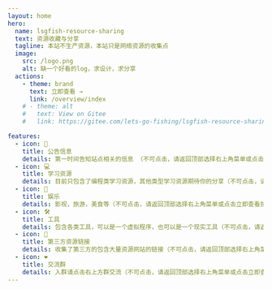 ```yaml
---
layout: home
hero:
  name: lsgfish-resource-sharing
  text: 资源收藏与分享
  tagline: 本站不生产资源，本站只是网络资源的收集点
  image:
    src: /logo.png
    alt: 缺一个好看的log，求设计，求分享
  actions:
    - theme: brand
      text: 立即查看 →
      link: /overview/index
    # - theme: alt
    #   text: View on Gitee
    #   link: https://gitee.com/lets-go-fishing/lsgfish-resource-sharing

features:
  - icon: 📃
    title: 公告信息
    details: 第一时间告知站点相关的信息 （不可点击，请返回顶部选择右上角菜单或点击立即查看按钮进入总览页面）
  - icon: 💻
    title: 学习资源
    details: 目前只包含了编程类学习资源，其他类型学习资源期待你的分享（不可点击，请返回顶部选择右上角菜单或点击立即查看按钮进入总览页面）
  - icon: 📱
    title: 娱乐
    details: 影视，旅游，美食等（不可点击，请返回顶部选择右上角菜单或点击立即查看按钮进入总览页面）
  - icon: 🛠️
    title: 工具
    details: 包含各类工具，可以是一个虚拟程序，也可以是一个现实工具（不可点击，请返回顶部选择右上角菜单或点击立即查看按钮进入总览页面）
  - icon: 📒
    title: 第三方资源链接
    details: 收集了第三方的包含大量资源网站的链接（不可点击，请返回顶部选择右上角菜单或点击立即查看按钮进入总览页面）
  - icon: ❤️
    title: 交流群
    details: 入群请点击右上方群交流（不可点击，请返回顶部选择右上角菜单或点击立即查看按钮进入总览页面）
---
```


